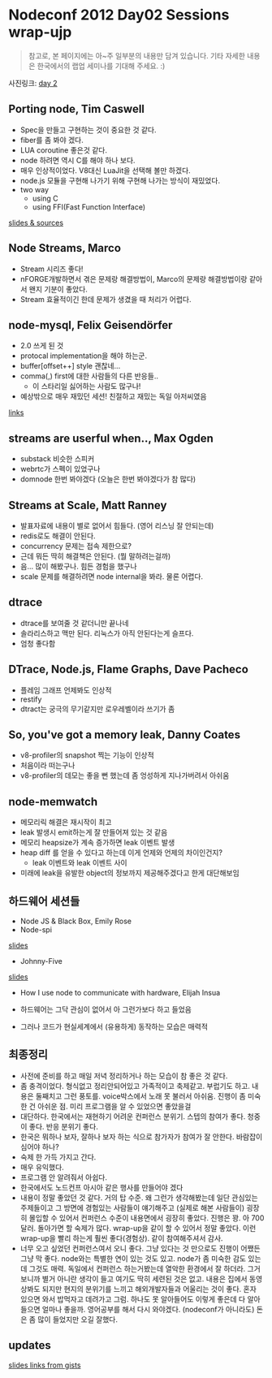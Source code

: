 
Nodeconf 2012 Day02 Sessions wrap-ujp
====================================

> 참고로, 본 페이지에는 아~주 일부분의 내용만 담겨 있습니다. 기타 자세한 내용은 한국에서의 랩업 세미나를 기대해 주세요. :)

사진링크: [day 2](https://picasaweb.google.com/107279487440516858381/Nodeconf_portland_day02) 

Porting node, Tim Caswell
---

- Spec을 만들고 구현하는 것이 중요한 것 같다.
- fiber를 좀 봐야 겠다.
- LUA coroutine 좋은것 같다.
- node 하려면 역시 C를 해야 하나 보다.
- 매우 인상적이었다. V8대신 LuaJit을 선택해 볼만 하겠다.
- node.js 모듈을 구현해 나가기 위해 구현해 나가는 방식이 재밌었다.
- two way
    - using C
    - using FFI(Fast Function Interface)

[slides & sources](https://github.com/creationix/nodeconf2012/)

Node Streams, Marco 
---
- Stream 시리즈 좋다!
- nFORGE개발하면서 겪은 문제랑 해결방법이, Marco의 문제랑 해결방법이랑 같아서 왠지 기분이 좋았다. 
- Stream 효율적이긴 한데 문제가 생겼을 때 처리가 어렵다.


node-mysql, Felix Geisendörfer
---

- 2.0 쓰게 된 것
- protocal implementation을 해야 하는군.
- buffer[offset++] style 괜찮네...
- comma(,) first에 대한 사람들의 다른 반응들..
    - 이 스타리일 싫어하는 사람도 많구나!
- 예상밖으로 매우 재밌던 세션! 친절하고 재밌는 독일 아저씨였음

[links](https://github.com/lloyd/node-memwatch)

streams are userful when.., Max Ogden
---

- substack 비슷한 스피커
- webrtc가 스펙이 있었구나
- domnode 한번 봐야겠다 (오늘은 한번 봐야겠다가 참 많다)

Streams at Scale, Matt Ranney
---

- 발표자료에 내용이 별로 없어서 힘들다. (영어 리스닝 잘 안되는데)
- redis로도 해결이 안된다.
- concurrency 문제는 접속 제한으로?
- 근데 뭐든 딱히 해결책은 안된다. (뭘 말하려는걸까)
- 음... 많이 해봤구나. 힘든 경험을 했구나
- scale 문제를 해결하려면 node internal을 봐라. 물론 어렵다.

dtrace
---

- dtrace를 보여줄 것 같더니만 끝나네
- 솔라리스하고 맥만 된다. 리눅스가 아직 안된다는게 슬프다.
- 엄청 좋다함

DTrace, Node.js, Flame Graphs, Dave Pacheco
---

- 플레임 그래프 언제봐도 인상적
- restify
- dtract는 궁극의 무기같지만 로우레벨이라 쓰기가 좀

So, you've got a memory leak, Danny Coates
---

- v8-profiler의 snapshot 찍는 기능이 인상적
- 처음이라 떠는구나
- v8-profiler의 데모는 좋을 뻔 했는데 좀 엉성하게 지나가버려서 아쉬움 

node-memwatch
---

- 메모리릭 해결은 재시작이 최고
- leak 발생시 emit하는게 잘 만들어져 있는 것 같음
- 메모리 heapsize가 계속 증가하면 leak 이벤트 발생
- heap diff 를 얻을 수 있다고 하는데 이게 언제와 언제의 차이인건지?
     - leak 이벤트와 leak 이벤트 사이
- 미래에 leak을 유발한 object의 정보까지 제공해주겠다고 한게 대단해보임

하드웨어 세션들
--------------

- Node JS & Black Box, Emily Rose
- Node-spi

[slides](https://www.dropbox.com/s/ff2k39ul5bs29e2/Node%20and%20SPI%20%28nodeconf2012%29.pdf)

- Johnny-Five

[slides](https://dl.dropbox.com/u/3531958/nodeconf/index.html#/)

- How I use node to communicate with hardware, Elijah Insua

- 하드웨어는 그닥 관심이 없어서 아 그런가보다 하고 들었음
- 그러나 코드가 현실세계에서 (유용하게) 동작하는 모습은 매력적

최종정리
--------

- 사전에 준비를 하고 매일 저녁 정리하거나 하는 모습이 참 좋은 것 같다.
- 좀 충격이었다. 형식없고 정리안되어있고 가족적이고 축제같고. 부럽기도 하고. 내용은 둘째치고 그런 풍토를. voice박스에서 노래 못 불러서 아쉬움. 진행이 좀 미숙한 건 아쉬운 점. 미리 프로그램을 알 수 있었으면 좋았을걸
- 대단하다. 한국에서는 재현하기 어려운 컨퍼런스 분위기. 스텝의 참여가 좋다. 청중이 좋다. 반응 분위기 좋다.
- 한국은 뭐하나 보자, 잘하나 보자 하는 식으로 참가자가 참여가 잘 안한다. 바람잡이 심어야 하나?
- 숙제 한 가득 가지고 간다.
- 매우 유익했다.
- 프로그램 안 알려줘서 아쉽다.
- 한국에서도 노드컨프 아시아 같은 행사를 만들어야 겠다
- 내용이 정말 좋았던 것 같다. 거의 탑 수준. 왜 그런가 생각해봤는데 일단 관심있는 주제들이고 그 방면에 경험있는 사람들이 얘기해주고 (실제로 해본 사람들이) 굉장히 몰입할 수 있어서 컨퍼런스 수준이 내용면에서 굉장히 좋았다. 진행은 꽝. 아 700달러. 돌아가면 할 숙제가 많다. wrap-up을 같이 할 수 있어서 정말 좋았다. 이런 wrap-up을 빨리 하는게 훨씬 좋다(경험상). 같이 참여해주셔서 감사.
- 너무 오고 싶었던 컨퍼런스여서 오니 좋다. 그냥 있다는 것 만으로도 진행이 어쨌든 그냥 막 좋다. node와는 특별한 연이 있는 것도 있고. node가 좀 미숙한 감도 있는데 그것도 매력. 독일에서 컨퍼런스 하는거봤는데 열악한 환경에서 잘 하더라. 그거보니까 별거 아니란 생각이 들고 여기도 딱히 세련된 것은 없고. 내용은 집에서 동영상봐도 되지만 현지의 분위기를 느끼고 해외개발자들과 어울리는 것이 좋다. 혼자 있으면 와서 밥먹자고 데려가고 그럼. 하나도 못 알아들어도 이렇게 좋은데 다 알아들으면 얼마나 좋을까. 영어공부를 해서 다시 와야겠다. (nodeconf가 아니라도) 돈은 좀 많이 들었지만 오길 잘했다.

updates
---
[slides links from gists](https://gist.github.com/3048132)
